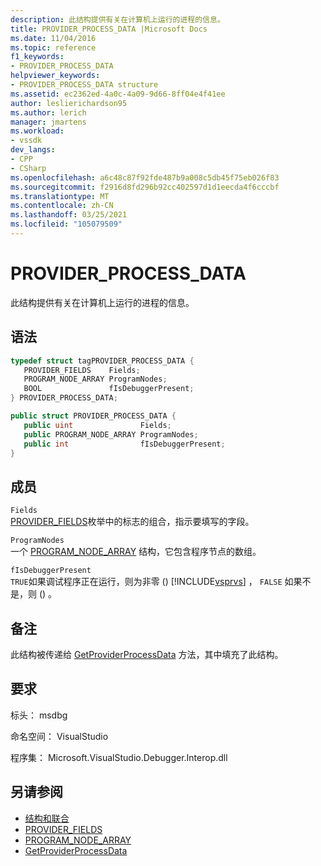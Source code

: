 ```yaml
---
description: 此结构提供有关在计算机上运行的进程的信息。
title: PROVIDER_PROCESS_DATA |Microsoft Docs
ms.date: 11/04/2016
ms.topic: reference
f1_keywords:
- PROVIDER_PROCESS_DATA
helpviewer_keywords:
- PROVIDER_PROCESS_DATA structure
ms.assetid: ec2362ed-4a0c-4a09-9d66-8ff04e4f41ee
author: leslierichardson95
ms.author: lerich
manager: jmartens
ms.workload:
- vssdk
dev_langs:
- CPP
- CSharp
ms.openlocfilehash: a6c48c87f92fde487b9a008c5db45f75eb026f83
ms.sourcegitcommit: f2916d8fd296b92cc402597d1d1eecda4f6cccbf
ms.translationtype: MT
ms.contentlocale: zh-CN
ms.lasthandoff: 03/25/2021
ms.locfileid: "105079509"
---
```

# <a name="provider_process_data"></a>PROVIDER_PROCESS_DATA
此结构提供有关在计算机上运行的进程的信息。

## <a name="syntax"></a>语法

```cpp
typedef struct tagPROVIDER_PROCESS_DATA {
   PROVIDER_FIELDS    Fields;
   PROGRAM_NODE_ARRAY ProgramNodes;
   BOOL               fIsDebuggerPresent;
} PROVIDER_PROCESS_DATA;
```

```csharp
public struct PROVIDER_PROCESS_DATA {
   public uint               Fields;
   public PROGRAM_NODE_ARRAY ProgramNodes;
   public int                fIsDebuggerPresent;
}
```

## <a name="members"></a>成员
 `Fields`\
 [PROVIDER_FIELDS](../../../extensibility/debugger/reference/provider-fields.md)枚举中的标志的组合，指示要填写的字段。

 `ProgramNodes`\
 一个 [PROGRAM_NODE_ARRAY](../../../extensibility/debugger/reference/program-node-array.md) 结构，它包含程序节点的数组。

 `fIsDebuggerPresent`\
 `TRUE`如果调试程序正在运行，则为非零 () [!INCLUDE[vsprvs](../../../code-quality/includes/vsprvs_md.md)] ， `FALSE` 如果不是，则 () 。

## <a name="remarks"></a>备注
 此结构被传递给 [GetProviderProcessData](../../../extensibility/debugger/reference/idebugprogramprovider2-getproviderprocessdata.md) 方法，其中填充了此结构。

## <a name="requirements"></a>要求
 标头： msdbg

 命名空间： VisualStudio

 程序集： Microsoft.VisualStudio.Debugger.Interop.dll

## <a name="see-also"></a>另请参阅
- [结构和联合](../../../extensibility/debugger/reference/structures-and-unions.md)
- [PROVIDER_FIELDS](../../../extensibility/debugger/reference/provider-fields.md)
- [PROGRAM_NODE_ARRAY](../../../extensibility/debugger/reference/program-node-array.md)
- [GetProviderProcessData](../../../extensibility/debugger/reference/idebugprogramprovider2-getproviderprocessdata.md)
